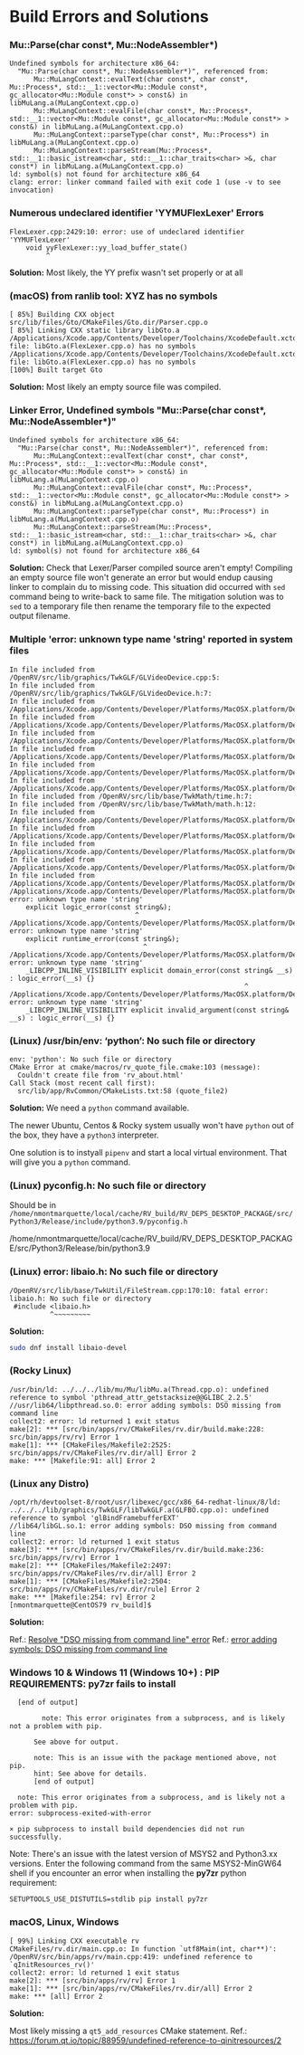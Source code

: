 # Build Errors and Solutions

### Mu::Parse(char const*, Mu::NodeAssembler*)

```text
Undefined symbols for architecture x86_64:
  "Mu::Parse(char const*, Mu::NodeAssembler*)", referenced from:
      Mu::MuLangContext::evalText(char const*, char const*, Mu::Process*, std::__1::vector<Mu::Module const*, gc_allocator<Mu::Module const*> > const&) in libMuLang.a(MuLangContext.cpp.o)
      Mu::MuLangContext::evalFile(char const*, Mu::Process*, std::__1::vector<Mu::Module const*, gc_allocator<Mu::Module const*> > const&) in libMuLang.a(MuLangContext.cpp.o)
      Mu::MuLangContext::parseType(char const*, Mu::Process*) in libMuLang.a(MuLangContext.cpp.o)
      Mu::MuLangContext::parseStream(Mu::Process*, std::__1::basic_istream<char, std::__1::char_traits<char> >&, char const*) in libMuLang.a(MuLangContext.cpp.o)
ld: symbol(s) not found for architecture x86_64
clang: error: linker command failed with exit code 1 (use -v to see invocation)
```

### Numerous undeclared identifier 'YYMUFlexLexer' Errors

```text
FlexLexer.cpp:2429:10: error: use of undeclared identifier 'YYMUFlexLexer'
    void yyFlexLexer::yy_load_buffer_state()
         ^
```

**Solution:** Most likely, the YY prefix wasn't set properly or at all

### (macOS) from ranlib tool: XYZ has no symbols

```text
[ 85%] Building CXX object src/lib/files/Gto/CMakeFiles/Gto.dir/Parser.cpp.o
[ 85%] Linking CXX static library libGto.a
/Applications/Xcode.app/Contents/Developer/Toolchains/XcodeDefault.xctoolchain/usr/bin/ranlib: file: libGto.a(FlexLexer.cpp.o) has no symbols
/Applications/Xcode.app/Contents/Developer/Toolchains/XcodeDefault.xctoolchain/usr/bin/ranlib: file: libGto.a(FlexLexer.cpp.o) has no symbols
[100%] Built target Gto
```

**Solution:** Most likely an empty source file was compiled.

### Linker Error, Undefined symbols "Mu::Parse(char const*, Mu::NodeAssembler*)"

```text
Undefined symbols for architecture x86_64:
  "Mu::Parse(char const*, Mu::NodeAssembler*)", referenced from:
      Mu::MuLangContext::evalText(char const*, char const*, Mu::Process*, std::__1::vector<Mu::Module const*, gc_allocator<Mu::Module const*> > const&) in libMuLang.a(MuLangContext.cpp.o)
      Mu::MuLangContext::evalFile(char const*, Mu::Process*, std::__1::vector<Mu::Module const*, gc_allocator<Mu::Module const*> > const&) in libMuLang.a(MuLangContext.cpp.o)
      Mu::MuLangContext::parseType(char const*, Mu::Process*) in libMuLang.a(MuLangContext.cpp.o)
      Mu::MuLangContext::parseStream(Mu::Process*, std::__1::basic_istream<char, std::__1::char_traits<char> >&, char const*) in libMuLang.a(MuLangContext.cpp.o)
ld: symbol(s) not found for architecture x86_64

```

**Solution:** Check that Lexer/Parser compiled source aren't empty! Compiling an empty source file won't generate an error but would endup causing linker to complain du to missing code. This situation did occurred with `sed` command being to write-back to same file. The mitigation solution was to `sed` to a temporary file then rename the temporary file to the expected output filename.

### Multiple 'error: unknown type name 'string' reported in system files

```text
In file included from /OpenRV/src/lib/graphics/TwkGLF/GLVideoDevice.cpp:5:
In file included from /OpenRV/src/lib/graphics/TwkGLF/GLVideoDevice.h:7:
In file included from /Applications/Xcode.app/Contents/Developer/Platforms/MacOSX.platform/Developer/SDKs/MacOSX12.3.sdk/usr/include/c++/v1/string:519:
In file included from /Applications/Xcode.app/Contents/Developer/Platforms/MacOSX.platform/Developer/SDKs/MacOSX12.3.sdk/usr/include/c++/v1/__debug:14:
In file included from /Applications/Xcode.app/Contents/Developer/Platforms/MacOSX.platform/Developer/SDKs/MacOSX12.3.sdk/usr/include/c++/v1/iosfwd:98:
In file included from /Applications/Xcode.app/Contents/Developer/Platforms/MacOSX.platform/Developer/SDKs/MacOSX12.3.sdk/usr/include/c++/v1/__mbstate_t.h:29:
In file included from /Applications/Xcode.app/Contents/Developer/Platforms/MacOSX.platform/Developer/SDKs/MacOSX12.3.sdk/usr/include/c++/v1/wchar.h:123:
In file included from /Applications/Xcode.app/Contents/Developer/Platforms/MacOSX.platform/Developer/SDKs/MacOSX12.3.sdk/usr/include/wchar.h:91:
In file included from /OpenRV/src/lib/base/TwkMath/time.h:7:
In file included from /OpenRV/src/lib/base/TwkMath/math.h:12:
In file included from /Applications/Xcode.app/Contents/Developer/Platforms/MacOSX.platform/Developer/SDKs/MacOSX12.3.sdk/usr/include/c++/v1/algorithm:653:
In file included from /Applications/Xcode.app/Contents/Developer/Platforms/MacOSX.platform/Developer/SDKs/MacOSX12.3.sdk/usr/include/c++/v1/functional:500:
In file included from /Applications/Xcode.app/Contents/Developer/Platforms/MacOSX.platform/Developer/SDKs/MacOSX12.3.sdk/usr/include/c++/v1/__functional/function.h:20:
In file included from /Applications/Xcode.app/Contents/Developer/Platforms/MacOSX.platform/Developer/SDKs/MacOSX12.3.sdk/usr/include/c++/v1/__memory/shared_ptr.h:22:
In file included from /Applications/Xcode.app/Contents/Developer/Platforms/MacOSX.platform/Developer/SDKs/MacOSX12.3.sdk/usr/include/c++/v1/__memory/allocator.h:18:
/Applications/Xcode.app/Contents/Developer/Platforms/MacOSX.platform/Developer/SDKs/MacOSX12.3.sdk/usr/include/c++/v1/stdexcept:83:32: error: unknown type name 'string'
    explicit logic_error(const string&);
                               ^
/Applications/Xcode.app/Contents/Developer/Platforms/MacOSX.platform/Developer/SDKs/MacOSX12.3.sdk/usr/include/c++/v1/stdexcept:106:34: error: unknown type name 'string'
    explicit runtime_error(const string&);
                                 ^
/Applications/Xcode.app/Contents/Developer/Platforms/MacOSX.platform/Developer/SDKs/MacOSX12.3.sdk/usr/include/c++/v1/stdexcept:126:59: error: unknown type name 'string'
    _LIBCPP_INLINE_VISIBILITY explicit domain_error(const string& __s) : logic_error(__s) {}
                                                          ^
/Applications/Xcode.app/Contents/Developer/Platforms/MacOSX.platform/Developer/SDKs/MacOSX12.3.sdk/usr/include/c++/v1/stdexcept:139:63: error: unknown type name 'string'
    _LIBCPP_INLINE_VISIBILITY explicit invalid_argument(const string& __s) : logic_error(__s) {}
```

### (Linux) /usr/bin/env: ‘python’: No such file or directory

```text
env: 'python': No such file or directory
CMake Error at cmake/macros/rv_quote_file.cmake:103 (message):
  Couldn't create file from 'rv_about.html'
Call Stack (most recent call first):
  src/lib/app/RvCommon/CMakeLists.txt:58 (quote_file2)
```

**Solution:** We need a `python` command available.

The newer Ubuntu, Centos & Rocky system usually won't have `python` out of the box, they have a `python3` interpreter.

One solution is to instyall `pipenv` and start a local virtual environment. That will give you a `python` command.

### (Linux)  pyconfig.h: No such file or directory

Should be in `/home/nmontmarquette/local/cache/RV_build/RV_DEPS_DESKTOP_PACKAGE/src/Python3/Release/include/python3.9/pyconfig.h`

/home/nmontmarquette/local/cache/RV_build/RV_DEPS_DESKTOP_PACKAGE/src/Python3/Release/bin/python3.9

### (Linux) error: libaio.h: No such file or directory

```text
/OpenRV/src/lib/base/TwkUtil/FileStream.cpp:170:10: fatal error: libaio.h: No such file or directory
 #include <libaio.h>
          ^~~~~~~~~~
```

**Solution:**

```bash
sudo dnf install libaio-devel
```

### (Rocky Linux)

```text
/usr/bin/ld: ../../../lib/mu/Mu/libMu.a(Thread.cpp.o): undefined reference to symbol 'pthread_attr_getstacksize@@GLIBC_2.2.5'
//usr/lib64/libpthread.so.0: error adding symbols: DSO missing from command line
collect2: error: ld returned 1 exit status
make[2]: *** [src/bin/apps/rv/CMakeFiles/rv.dir/build.make:228: src/bin/apps/rv/rv] Error 1
make[1]: *** [CMakeFiles/Makefile2:2525: src/bin/apps/rv/CMakeFiles/rv.dir/all] Error 2
make: *** [Makefile:91: all] Error 2
```

### (Linux any Distro)
```text
/opt/rh/devtoolset-8/root/usr/libexec/gcc/x86_64-redhat-linux/8/ld: ../../../lib/graphics/TwkGLF/libTwkGLF.a(GLFBO.cpp.o): undefined reference to symbol 'glBindFramebufferEXT'
//lib64/libGL.so.1: error adding symbols: DSO missing from command line
collect2: error: ld returned 1 exit status
make[3]: *** [src/bin/apps/rv/CMakeFiles/rv.dir/build.make:236: src/bin/apps/rv/rv] Error 1
make[2]: *** [CMakeFiles/Makefile2:2497: src/bin/apps/rv/CMakeFiles/rv.dir/all] Error 2
make[1]: *** [CMakeFiles/Makefile2:2504: src/bin/apps/rv/CMakeFiles/rv.dir/rule] Error 2
make: *** [Makefile:254: rv] Error 2
[nmontmarquette@CentOS79 rv_build]$
```

**Solution:**

Ref.: [Resolve "DSO missing from command line" error](https://zhangboyi.gitlab.io/post/2020-09-14-resolve-dso-missing-from-command-line-error/)
Ref.: [error adding symbols: DSO missing from command line](https://stackoverflow.com/questions/19901934/libpthread-so-0-error-adding-symbols-dso-missing-from-command-line)


### Windows 10 & Windows 11 (Windows 10+) : PIP REQUIREMENTS: py7zr fails to install

```
  [end of output]

        note: This error originates from a subprocess, and is likely not a problem with pip.

      See above for output.

      note: This is an issue with the package mentioned above, not pip.
      hint: See above for details.
      [end of output]

  note: This error originates from a subprocess, and is likely not a problem with pip.
error: subprocess-exited-with-error

× pip subprocess to install build dependencies did not run successfully.
```
Note: There's an issue with the latest version of MSYS2 and Python3.xx versions. Enter the following command from the same MSYS2-MinGW64 shell if you encounter an error when installing the **py7zr** python requirement:

```shell
SETUPTOOLS_USE_DISTUTILS=stdlib pip install py7zr
```

### macOS, Linux, Windows
```text
[ 99%] Linking CXX executable rv
CMakeFiles/rv.dir/main.cpp.o: In function `utf8Main(int, char**)':
/OpenRV/src/bin/apps/rv/main.cpp:419: undefined reference to `qInitResources_rv()'
collect2: error: ld returned 1 exit status
make[2]: *** [src/bin/apps/rv/rv] Error 1
make[1]: *** [src/bin/apps/rv/CMakeFiles/rv.dir/all] Error 2
make: *** [all] Error 2
```

**Solution:**

Most likely missing a `qt5_add_resources` CMake statement.
Ref.: https://forum.qt.io/topic/88959/undefined-reference-to-qinitresources/2
